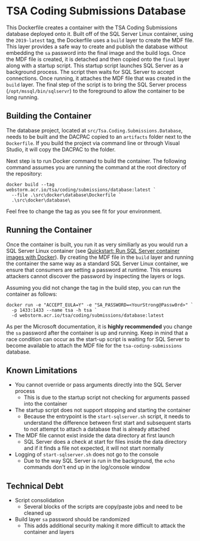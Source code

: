# TSA Coding Submissions Database
This Dockerfile creates a container with the TSA Coding Submissions database deployed onto it.
Built off of the SQL Server Linux container, using the `2019-latest` tag, the Dockerfile uses a `build` layer to create the MDF file.
This layer provides a safe way to create and publish the database without embedding the `sa` password into the final image and the build logs.
Once the MDF file is created, it is detached and then copied onto the `final` layer along with a startup script.
This startup script launches SQL Server as a background process.
The script then waits for SQL Server to accept connections.
Once running, it attaches the MDF file that was created in the `build` layer.
The final step of the script is to bring the SQL Server process (`/opt/mssql/bin/sqlservr`) to the foreground to allow the container to be long running.

## Building the Container
The database project, located at `src/Tsa.Coding.Submissions.Database`, needs to be built and the DACPAC copied to an `artifacts` folder next to the `Dockerfile`.
If you build the project via command line or through Visual Studio, it will copy the DACPAC to the folder.

Next step is to run Docker command to build the container.
The following command assumes you are running the command at the root directory of the repository:

```
docker build --tag webstorm.acr.io/tsa/coding/submissions/database:latest `
  --file .\src\docker\database\Dockerfile `
  .\src\docker\database\
```

Feel free to change the tag as you see fit for your environment.

## Running the Container
Once the container is built, you run it as very similiarly as you would run a SQL Server Linux container (see [Quickstart: Run SQL Server container images with Docker][run-sql-container]).
By creating the MDF file in the `build` layer and running the container the same way as a standard SQL Server Linux container, we ensure that consumers are setting a password at runtime.
This ensures attackers cannot discover the password by inspecting the layers or logs.

Assuming you did not change the tag in the build step, you can run the container as follows:

```
docker run -e "ACCEPT_EULA=Y" -e "SA_PASSWORD=<YourStrong@Passw0rd>" `
  -p 1433:1433 --name tsa -h tsa `
  -d webstorm.acr.io/tsa/coding/submissions/database:latest
```

As per the Microsoft documentation, it is **highly recommended** you change the `sa` password after the container is up and running.
Keep in mind that a race condition can occur as the start-up script is waiting for SQL Server to become available to attach the MDF file for the `tsa-coding-submissions` database.

## Known Limitations
- You cannot override or pass arguments directly into the SQL Server process
  - This is due to the startup script not checking for arguments passed into the container
- The startup script does not support stopping and starting the container
  - Because the entrypoint is the `start-sqlserver.sh` script, it needs to understand the difference between first start and subsequent starts to not attempt to attach a database that is already attached
- The MDF file cannot exist inside the data directory at first launch
  - SQL Server does a check at start for files inside the data directory and if it finds a file not expected, it will not start normally
- Logging of `start-sqlserver.sh` does not go to the console
  - Due to the way SQL Server is run in the background, the `echo` commands don't end up in the log/console window

## Technical Debt
- Script consolidation
  - Several blocks of the scripts are copy/paste jobs and need to be cleaned up
- Build layer `sa` password should be randomized
  - This adds additional security making it more difficult to attack the container and layers

<!-- Links -->
[run-sql-container]: https://docs.microsoft.com/en-us/sql/linux/quickstart-install-connect-docker?view=sql-server-ver15&pivots=cs1-powershell "Quickstart: Run SQL Server container images with Docker"